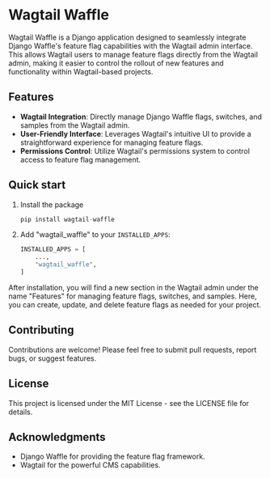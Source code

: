 # Wagtail Waffle

Wagtail Waffle is a Django application designed to seamlessly integrate Django Waffle's feature flag capabilities with the Wagtail admin interface. This allows Wagtail users to manage feature flags directly from the Wagtail admin, making it easier to control the rollout of new features and functionality within Wagtail-based projects.

## Features

- **Wagtail Integration**: Directly manage Django Waffle flags, switches, and samples from the Wagtail admin.
- **User-Friendly Interface**: Leverages Wagtail's intuitive UI to provide a straightforward experience for managing feature flags.
- **Permissions Control**: Utilize Wagtail's permissions system to control access to feature flag management.

## Quick start

1. Install the package

   ```python
   pip install wagtail-waffle
   ```

2. Add "wagtail_waffle" to your `INSTALLED_APPS`:

   ```python
   INSTALLED_APPS = [
       ...,
       "wagtail_waffle",
   ]
   ```

After installation, you will find a new section in the Wagtail admin under the name "Features" for managing feature flags, switches, and samples. Here, you can create, update, and delete feature flags as needed for your project.

## Contributing

Contributions are welcome! Please feel free to submit pull requests, report bugs, or suggest features.

## License

This project is licensed under the MIT License - see the LICENSE file for details.

## Acknowledgments

- Django Waffle for providing the feature flag framework.
- Wagtail for the powerful CMS capabilities.
